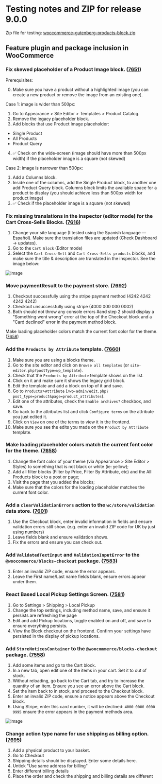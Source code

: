 # Testing notes and ZIP for release 9.0.0

Zip file for testing: [woocommerce-gutenberg-products-block.zip](https://github.com/woocommerce/woocommerce-blocks/files/10061884/woocommerce-gutenberg-products-block.zip)

## Feature plugin and package inclusion in WooCommerce

### Fix skewed placeholder of a Product Image block. ([7651](https://github.com/woocommerce/woocommerce-blocks/pull/7651))

Prerequisites:

0. Make sure you have a product without a highlighted image (you can create a new product or remove the image from an existing one).

Case 1: image is wider than 500px:

1. Go to Appearance > Site Editor > Templates > Product Catalog.
2. Remove the legacy placeholder block.
3. Add blocks that use Product Image placeholder:

- Single Product
- All Products
- Product Query

4. ✅ Check on the wide-screen (image should have more than 500px width) if the placeholder image is a square (not skewed)

Case 2: image is narrower than 500px:

1. Add a Columns block.
2. Inside one of the columns, add the Single Product block, to another one add Product Query block. Columns block limits the available space for a product to display (you should achieve less than 500px width for product image)
3. ✅ Check if the placeholder image is a square (not skewed)

### Fix missing translations in the inspector (editor mode) for the Cart Cross-Sells Blocks. ([7616](https://github.com/woocommerce/woocommerce-blocks/pull/7616))

1. Change your site language (I tested using the Spanish language — Español). Make sure the translation files are updated (Check Dashboard -> updates).
2. Go to the `Cart Block` (Editor mode)
3. Select the `Cart Cross-Sell` and `Cart Cross-Sells products` blocks, and make sure the title & description are translated in the inspector. See the image below:

![image](https://user-images.githubusercontent.com/14235870/200624981-e42e7f16-36de-4eb7-961b-800b79f268ff.png)

### Move paymentResult to the payment store. ([7692](https://github.com/woocommerce/woocommerce-blocks/pull/7692))

1. Checkout successfully using the stripe payment method (4242 4242 4242 4242)
2. Checkout unsuccessfully using stripe (4000 000 000 0002)
3. Both should not throw any console errors #and step 2 should display a "Something went wrong" error at the top of the Checkout block and a "Card declined" error in the payment method block.

Make loading placeholder colors match the current font color for the theme. ([7658](https://github.com/woocommerce/woocommerce-blocks/pull/7658))

### Add the `Products by Attribute` template. ([7660](https://github.com/woocommerce/woocommerce-blocks/pull/7660))

1. Make sure you are using a blocks theme.
2. Go to the site editor and click on `Browse all templates` (or `site-editor.php?postType=wp_template`).
3. Check that the `Products by Attribute` template shows on the list.
4. Click on it and make sure it shows the legacy grid block.
5. Edit the template and add a block on top of it and save.
6. Go to `Products`>`Attribute` (`/wp-admin/edit.php?post_type=product&page=product_attributes`).
7. Edit one of the attributes, check the `Enable archives?` checkbox, and save.
8. Go back to the attributes list and click `Configure terms` on the attribute you just edited it.
9. Click on `View` on one of the terms to view it in the frontend.
10. Make sure you see the edits you made on the `Product by Attribute` template.

### Make loading placeholder colors match the current font color for the theme. ([7658](https://github.com/woocommerce/woocommerce-blocks/pull/7658))

1. Change the font color of your theme (via Appearance > Site Editor > Styles) to something that is not black or white (ie: yellow);
2. Add all filter blocks (Filter by Price, Filter By Attribute, etc) and the All Products block to a post or page;
3. Visit the page that you added the blocks;
4. Make sure that the colors for the loading placeholder matches the current font color.

### Add a `clearValidationErrors` action to the `wc/store/validation` data store. ([7601](https://github.com/woocommerce/woocommerce-blocks/pull/7601))

1. Use the Checkout block, enter invalid information in fields and ensure validation errors still show. (e.g. enter an invalid ZIP code for UK by just using numbers)
6. Leave fields blank and ensure validation shows.
7. Fix the errors and ensure you can check out.

### Add `ValidatedTextInput` and `ValidationInputError` to the `@woocommerce/blocks-checkout` package. ([7583](https://github.com/woocommerce/woocommerce-blocks/pull/7583))

1. Enter an invalid ZIP code, ensure the error appears.
2. Leave the First name/Last name fields blank, ensure errors appear under them.

### React Based Local Pickup Settings Screen. ([7581](https://github.com/woocommerce/woocommerce-blocks/pull/7581))

1. Go to Settings > Shipping > Local Pickup
2. Change the top settings, including method name, save, and ensure it persists are refreshing the page
3. Edit and add Pickup locations, toggle enabled on and off, and save to ensure everything persists.
4. View the Block checkout on the frontend. Confirm your settings have persisted in the display of pickup locations.

### Add `StoreNoticesContainer` to the `@woocommerce/blocks-checkout` package. ([7558](https://github.com/woocommerce/woocommerce-blocks/pull/7558))

1. Add some items and go to the Cart block.
2. In a new tab, open edit one of the items in your cart. Set it to out of stock.
3. Without reloading, go back to the Cart tab, and try to increase the quantity of an item. Ensure you see an error above the Cart block.
4. Set the item back to in stock, and proceed to the Checkout block.
5. Enter an invalid ZIP code, ensure a notice appears above the Checkout block.
6. Using Stripe, enter this card number, it will be declined: `4000 0000 0000 9995` ensure the error appears in the payment methods area.

![image](https://user-images.githubusercontent.com/5656702/199278579-9c61adab-b9f7-4aa5-a0e3-88c8cd589ff0.png)

### Change action type name for use shipping as billing option. ([7695](https://github.com/woocommerce/woocommerce-blocks/pull/7695))

1. Add a physical product to your basket.
2. Go to Checkout
3. Shipping details should be displayed. Enter some details here.
4. Untick "Use same address for billing"
5. Enter different billing details
6. Place the order and check the shipping and billing details are different
